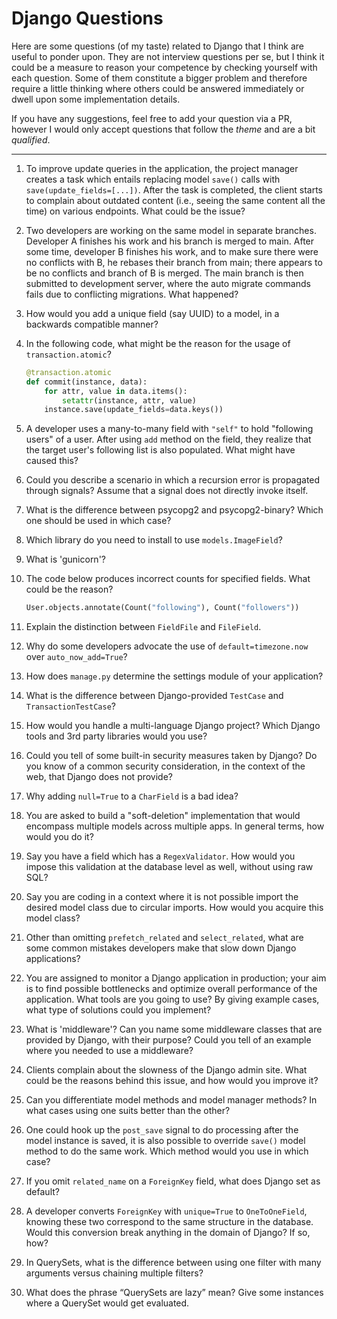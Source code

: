 # Django Questions


Here are some questions (of my taste) related to Django that I think are useful
to ponder upon. They are not interview questions per se, but I think it could be
a measure to reason your competence by checking yourself with each question.
Some of them constitute a bigger problem and therefore require a little thinking
where others could be answered immediately or dwell upon some implementation
details.

If you have any suggestions, feel free to add your question via a PR, however I
would only accept questions that follow the *theme* and are a bit *qualified*.


---


1. To improve update queries in the application, the project manager creates a
task which entails replacing model `save()` calls with
`save(update_fields=[...])`. After the task is completed, the client starts to
complain about outdated content (i.e., seeing the same content all the time) on
various endpoints. What could be the issue?

2. Two developers are working on the same model in separate branches. Developer
A finishes his work and his branch is merged to main. After some time, developer
B finishes his work, and to make sure there were no conflicts with B, he rebases
their branch from main; there appears to be no conflicts and branch of B is
merged. The main branch is then submitted to development server, where the auto
migrate commands fails due to conflicting migrations. What happened?

3. How would you add a unique field (say UUID) to a model, in a backwards
compatible manner?

4. In the following code, what might be the reason for the usage of
`transaction.atomic`?
   ```python
   @transaction.atomic
   def commit(instance, data):
       for attr, value in data.items():
           setattr(instance, attr, value)
       instance.save(update_fields=data.keys())
    ```

5. A developer uses a many-to-many field with `"self"` to hold "following users"
of a user. After using `add` method on the field, they realize that the target
user's following list is also populated. What might have caused this?

6. Could you describe a scenario in which a recursion error is propagated
through signals? Assume that a signal does not directly invoke itself.

7. What is the difference between psycopg2 and psycopg2-binary? Which one should
be used in which case?

8. Which library do you need to install to use `models.ImageField`?

9. What is 'gunicorn'?

10. The code below produces incorrect counts for specified fields. What could be
the reason?
    ```python
    User.objects.annotate(Count("following"), Count("followers"))
    ```

11. Explain the distinction between `FieldFile` and `FileField`.

12. Why do some developers advocate the use of `default=timezone.now` over
`auto_now_add=True`?

13. How does `manage.py` determine the settings module of your application?

14. What is the difference between Django-provided `TestCase` and
`TransactionTestCase`?

15. How would you handle a multi-language Django project? Which Django tools and
3rd party libraries would you use?

16. Could you tell of some built-in security measures taken by Django? Do you
know of a common security consideration, in the context of the web, that Django
does not provide?

17. Why adding `null=True` to a `CharField` is a bad idea?

18. You are asked to build a "soft-deletion" implementation that would encompass
multiple models across multiple apps. In general terms, how would you do it?

19. Say you have a field which has a `RegexValidator`. How would you impose this 
validation at the database level as well, without using raw SQL?

20. Say you are coding in a context where it is not possible import
the desired model class due to circular imports. How would you acquire this
model class?

21. Other than omitting `prefetch_related` and `select_related`, what are some
common mistakes developers make that slow down Django applications?

22. You are assigned to monitor a Django application in production; your aim is
to find possible bottlenecks and optimize overall performance of the
application. What tools are you going to use? By giving example cases, what type
of solutions could you implement?

23. What is 'middleware'? Can you name some middleware classes that are provided
by Django, with their purpose? Could you tell of an example where you needed to
use a middleware?

24. Clients complain about the slowness of the Django admin site. What could be
the reasons behind this issue, and how would you improve it?

25. Can you differentiate model methods and model manager methods? In what cases
using one suits better than the other?

26. One could hook up the `post_save` signal to do processing after the model
instance is saved, it is also possible to override `save()` model method to do
the same work. Which method would you use in which case?

27. If you omit `related_name` on a `ForeignKey` field, what does Django set as
default?

28. A developer converts `ForeignKey` with `unique=True` to `OneToOneField`,
knowing these two correspond to the same structure in the database. Would this
conversion break anything in the domain of Django? If so, how?

29. In QuerySets, what is the difference between using one filter with many
arguments versus chaining multiple filters?

30. What does the phrase “QuerySets are lazy” mean? Give some instances where a
QuerySet would get evaluated.
